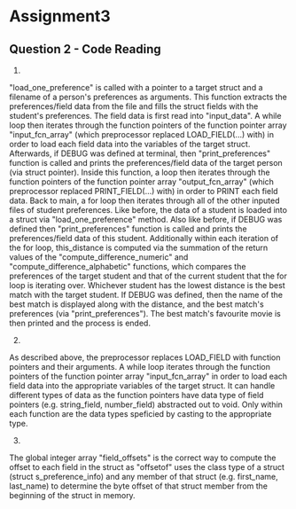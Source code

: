 # Assignment3
## Question 2 - Code Reading

1)
"load_one_preference" is called with a pointer to a target struct and a filename of a person's preferences as arguments. This function extracts the preferences/field data from the file and fills the struct fields with the student's preferences. The field data is first read into "input_data". A while loop then iterates through the function pointers of the function pointer array "input_fcn_array" (which preprocessor replaced LOAD_FIELD(...) with) in order to load each field data into the variables of the target struct. Afterwards, if DEBUG was defined at terminal, then "print_preferences" function is called and prints the preferences/field data of the target person (via struct pointer). Inside this function, a loop then iterates through the function pointers of the function pointer array "output_fcn_array" (which preprocessor replaced PRINT_FIELD(...) with) in order to PRINT each field data. Back to main, a for loop then iterates through all of the other inputed files of student preferences. Like before, the data of a student is loaded into a struct via "load_one_preference" method. Also like before, if DEBUG was defined then "print_preferences" function is called and prints the preferences/field data of this student. Additionally within each iteration of the for loop, this_distance is computed via the summation of the return values of the "compute_difference_numeric" and "compute_difference_alphabetic" functions, which compares the preferences of the target student and that of the current student that the for loop is iterating over. Whichever student has the lowest distance is the best match with the target student. If DEBUG was defined, then the name of the best match is displayed along with the distance, and the best match's preferences (via "print_preferences"). The best match's favourite movie is then printed and the process is ended. 

2)
As described above, the preprocessor replaces LOAD_FIELD with function pointers and their arguments. A while loop iterates through the function pointers of the function pointer array "input_fcn_array" in order to load each field data into the appropriate variables of the target struct. It can handle different types of data as the function pointers have data type of field pointers (e.g. string_field, number_field) abstracted out to void. Only within each function are the data types speficied by casting to the appropriate type.

3)
The global integer array "field_offsets" is the correct way to compute the offset to each field in the struct as "offsetof" uses the class type of a struct (struct s_preference_info) and any member of that struct (e.g. first_name, last_name) to determine the byte offset of that struct member from the beginning of the struct in memory.

